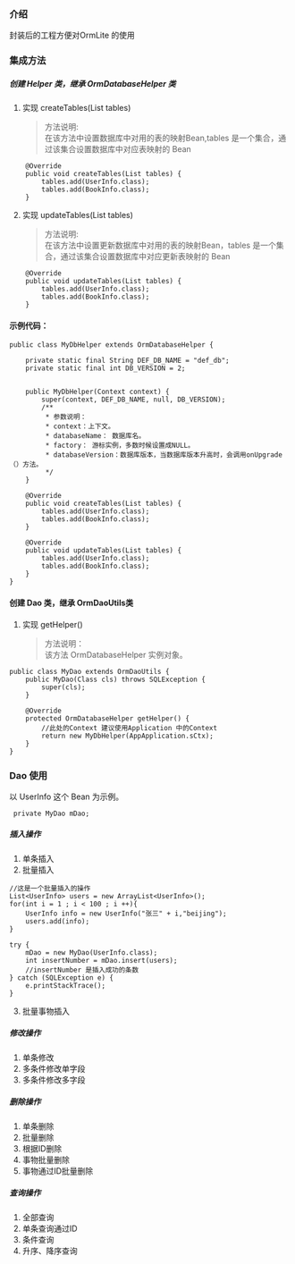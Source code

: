 ### 介绍 
封装后的工程方便对OrmLite 的使用
### 集成方法
##### 创建 Helper 类，继承 OrmDatabaseHelper 类
1. 实现 createTables(List tables)
    > 方法说明:  
    > 在该方法中设置数据库中对用的表的映射Bean,tables 是一个集合，通过该集合设置数据库中对应表映射的 Bean  
  

```
    @Override
    public void createTables(List tables) {
        tables.add(UserInfo.class);
        tables.add(BookInfo.class);
    }
```

2. 实现 updateTables(List tables)
    > 方法说明:  
    > 在该方法中设置更新数据库中对用的表的映射Bean，tables 是一个集合，通过该集合设置数据库中对应更新表映射的 Bean   


```
    @Override
    public void updateTables(List tables) {
        tables.add(UserInfo.class);
        tables.add(BookInfo.class);
    }
```

#### 示例代码：

```
public class MyDbHelper extends OrmDatabaseHelper {

    private static final String DEF_DB_NAME = "def_db";
    private static final int DB_VERSION = 2;


    public MyDbHelper(Context context) {
        super(context, DEF_DB_NAME, null, DB_VERSION);
        /**
         * 参数说明：
         * context：上下文。
         * databaseName： 数据库名。
         * factory： 游标实例，多数时候设置成NULL。
         * databaseVersion：数据库版本，当数据库版本升高时，会调用onUpgrade（）方法。
         */
    }

    @Override
    public void createTables(List tables) {
        tables.add(UserInfo.class);
        tables.add(BookInfo.class);
    }

    @Override
    public void updateTables(List tables) {
        tables.add(UserInfo.class);
        tables.add(BookInfo.class);
    }
}

```

#### 创建 Dao 类，继承 OrmDaoUtils类
1. 实现 getHelper() 
    > 方法说明：   
    > 该方法 OrmDatabaseHelper 实例对象。


```
public class MyDao extends OrmDaoUtils {
    public MyDao(Class cls) throws SQLException {
        super(cls);
    }

    @Override
    protected OrmDatabaseHelper getHelper() {
        //此处的Context 建议使用Application 中的Context
        return new MyDbHelper(AppApplication.sCtx);
    }
}
```
### Dao 使用
以 UserInfo 这个 Bean 为示例。

```
 private MyDao mDao;
```
##### 插入操作
1.  单条插入
2.  批量插入
```
//这是一个批量插入的操作
List<UserInfo> users = new ArrayList<UserInfo>();
for(int i = 1 ; i < 100 ; i ++){
    UserInfo info = new UserInfo("张三" + i,"beijing");
    users.add(info);
}

try {
    mDao = new MyDao(UserInfo.class);
    int insertNumber = mDao.insert(users);
    //insertNumber 是插入成功的条数
} catch (SQLException e) {
    e.printStackTrace();
}

```
3.  批量事物插入

##### 修改操作
1. 单条修改
2. 多条件修改单字段
3. 多条件修改多字段

##### 删除操作
1. 单条删除
2. 批量删除
3. 根据ID删除
4. 事物批量删除
5. 事物通过ID批量删除

##### 查询操作
1. 全部查询
2. 单条查询通过ID
3. 条件查询
4. 升序、降序查询
